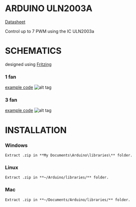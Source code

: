 # ARDUINO ULN2003A
<a href="http://www.ti.com/lit/ds/symlink/uln2003a.pdf">Datasheet</a>

Control up to 7 PWM using the IC ULN2003a

# SCHEMATICS
designed using <a href="http://fritzing.org/home/">Fritzing</a>

### 1 fan
<a href="https://github.com/rafaelnsantos/arduino_uln2003a/blob/master/examples/onefan/onefan.ino">example code</a>
![alt tag](http://i.imgur.com/YRO1dDg.png)

### 3 fan
<a href="https://github.com/rafaelnsantos/arduino_uln2003a/blob/master/examples/threefans/threefans.ino">example code</a>
![alt tag](http://i.imgur.com/Q7cRBGo.png)

# INSTALLATION

### Windows
	Extract .zip in **My Documents\Arduino\libraries\** folder.

### Linux
	Extract .zip in **~/Arduino/libraries/** folder.

### Mac
	Extract .zip in **~/Documents/Arduino/libraries/** folder.